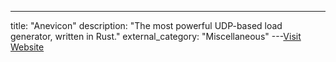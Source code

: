 ---
title: "Anevicon"
description: "The most powerful UDP-based load generator, written in Rust."
external_category: "Miscellaneous"
---[Visit Website](https://github.com/rozgo/anevicon)

